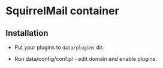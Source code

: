 SquirrelMail container
======================

Installation
------------

* Put your plugins to `data/plugins` dir.

* Run data/config/conf.pl - edit domain and enable plugins.

